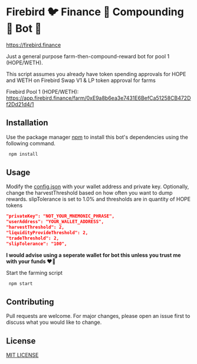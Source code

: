 # Firebird 🐦 Finance 💸 Compounding 🚜 Bot 🤖
https://firebird.finance

Just a general purpose farm-then-compound-reward bot for pool 1 (HOPE/WETH).

This script assumes you already have token spending approvals for HOPE and WETH on Firebird Swap V1 & LP token approval for farms

Firebird Pool 1 (HOPE/WETH): https://app.firebird.finance/farm/0xE9a8b6ea3e7431E6BefCa51258CB472Df2Dd21d4/1

## Installation

Use the package manager [npm](https://www.npmjs.com/get-npm) to install this bot's dependencies using the following command.

```bash
 npm install
```

## Usage

Modify the [config.json](../main/config.json) with your wallet address and private key.
Optionally, change the harvestThreshold based on how often you want to dump rewards.
slipTolerance is set to 1.0% and thresholds are in quantity of HOPE tokens
```json
"privateKey": "NOT_YOUR_MNEMONIC_PHRASE",
"userAddress": "YOUR_WALLET_ADDRESS",
"harvestThreshold": 2,
"liquidityProvideThreshold": 2,
"tradeThreshold": 2,
"slipTolerance": "100",
```

**I would advise using a seperate wallet for bot this unless you trust me with your funds ❤️🎂**

Start the farming script
```bash
 npm start
```

## Contributing

Pull requests are welcome. For major changes, please open an issue first to discuss what you would like to change.

## License

[MIT LICENSE](../main/LICENSE)
